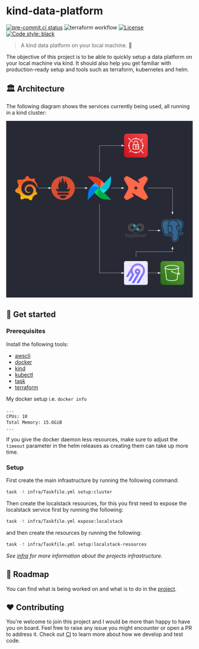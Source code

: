 # kind-data-platform

[![pre-commit.ci status](https://results.pre-commit.ci/badge/github/feluelle/kind-data-platform/main.svg)](https://results.pre-commit.ci/latest/github/feluelle/kind-data-platform/main)
![terraform workflow](https://github.com/feluelle/kind-data-platform/actions/workflows/terraform.yml/badge.svg)
[![License](https://img.shields.io/:license-Apache%202-blue.svg)](https://www.apache.org/licenses/LICENSE-2.0.txt)
[![Code style: black](https://img.shields.io/badge/code%20style-black-000000.svg)](https://github.com/psf/black)

> A kind data platform on your local machine. 🤗

The objective of this project is to be able to quickly setup a data platform on your local machine via kind. It should also help you get familiar with production-ready setup and tools such as terraform, kubernetes and helm.

## 🏛️ Architecture

The following diagram shows the services currently being used, all running in a kind cluster:

![architecture](diagrams/kind-data-platform.png)

## 🚀 Get started

### Prerequisites

Install the following tools:
- [awscli](https://aws.amazon.com/cli/)
- [docker](https://www.docker.com/)
- [kind](https://kind.sigs.k8s.io/)
- [kubectl](https://kubernetes.io/docs/tasks/tools/)
- [task](https://taskfile.dev/)
- [terraform](https://www.terraform.io/)

My docker setup i.e. `docker info`
```
...
CPUs: 10
Total Memory: 15.6GiB
...
```
If you give the docker daemon less resources, make sure to adjust the `timeout` parameter in the helm releases as creating them can take up more time.

### Setup

First create the main infrastructure by running the following command:
```bash
task -t infra/Taskfile.yml setup:cluster
```
Then create the localstack resources, for this you first need to expose the localstack service first by running the following:
```bash
task -t infra/Taskfile.yml expose:localstack
```
and then create the resources by running the following:
```bash
task -t infra/Taskfile.yml setup:localstack-resources
```
_See [infra](infra/README.md) for more information about the projects infrastructure._

## 📜 Roadmap

You can find what is being worked on and what is to do in the [project](https://github.com/feluelle/kind-data-platform/projects/1).

## ❤️ Contributing

You're welcome to join this project and I would be more than happy to have you on board. Feel free to raise any issue you might encounter or open a PR to address it. Check out [CI](CI.md) to learn more about how we develop and test code.
